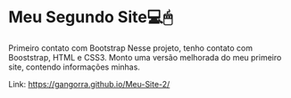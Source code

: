 # Meu Segundo Site💻🖱
Primeiro contato com Bootstrap
Nesse projeto, tenho contato com Booststrap, HTML e CSS3. Monto uma versão melhorada do meu primeiro site, contendo informações minhas.

Link: https://gangorra.github.io/Meu-Site-2/
